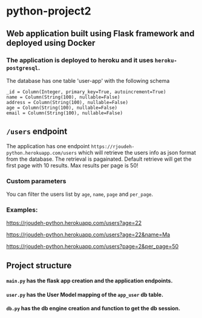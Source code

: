 # python-project2

## Web application built using Flask framework and deployed using Docker

### The application is deployed to heroku and it uses `heroku-postgresql`.

The database has one table 'user-app' with the following schema

    _id = Column(Integer, primary_key=True, autoincrement=True)
    name = Column(String(100), nullable=False)
    address = Column(String(100), nullable=False)
    age = Column(String(100), nullable=False)
    email = Column(String(100), nullable=False)
    
## `/users` endpoint

The application has one endpoint `https://rjoudeh-python.herokuapp.com/users` which will retrieve the users info as json format from the database.
The retrieval is pagainated. Default retrieve will get the first page with 10 results. Max results per page is 50!

### Custom parameters

You can filter the users list by `age`, `name`, `page` and `per_page`.

### Examples:

https://rjoudeh-python.herokuapp.com/users?age=22

https://rjoudeh-python.herokuapp.com/users?age=22&name=Ma

https://rjoudeh-python.herokuapp.com/users?page=2&per_page=50


## Project structure
#### `main.py` has the flask app creation and the application endpoints.
#### `user.py` has the User Model mapping of the `app_user` db table.
#### `db.py` has the db engine creation and function to get the db session.
